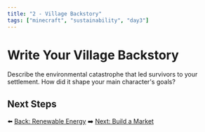 ```yaml
---
title: "2 - Village Backstory"
tags: ["minecraft", "sustainability", "day3"]
---
```

# Write Your Village Backstory

Describe the environmental catastrophe that led survivors to your settlement. How did it shape your main character's goals?

## Next Steps

⬅️ [Back: Renewable Energy](/sustainability_lab/Day-3/00_intro)
➡️ [Next: Build a Market](/sustainability_lab/Day-4/00_market)
